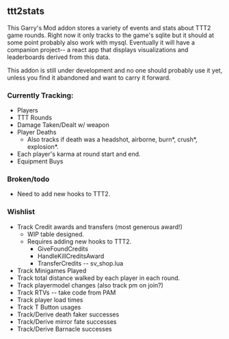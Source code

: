 ## ttt2stats

This Garry's Mod addon stores a variety of events and stats about TTT2 game rounds. Right now it only tracks to the game's sqlite but it should at some point probably also work with mysql. Eventually it will have a companion project-- a react app that displays visualizations and leaderboards derived from this data.

This addon is still under development and no one should probably use it yet, unless you find it abandoned and want to carry it forward.

### Currently Tracking:

- Players
- TTT Rounds
- Damage Taken/Dealt w/ weapon
- Player Deaths
  - Also tracks if death was a headshot, airborne, burn\*, crush\*, explosion*.
- Each player's karma at round start and end.
- Equipment Buys

### Broken/todo

- Need to add new hooks to TTT2.

### Wishlist

- Track Credit awards and transfers (most generous award!)
  - WIP table designed.
  - Requires adding new hooks to TTT2.
    - GiveFoundCredits
    - HandleKillCreditsAward
    - TransferCredits -- sv_shop.lua
- Track Minigames Played
- Track total distance walked by each player in each round.
- Track playermodel changes (also track pm on join?)
- Track RTVs -- take code from PAM
- Track player load times
- Track T Button usages
- Track/Derive death faker successes
- Track/Derive mirror fate successes
- Track/Derive Barnacle successes